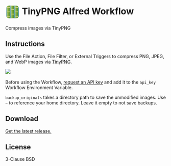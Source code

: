 # <img src='Workflow/icon.png' width='45' align='center' alt='icon'> TinyPNG Alfred Workflow

Compress images via TinyPNG

## Instructions

Use the File Action, File Filter, or External Triggers to compress PNG, JPEG, and WebP images via [TinyPNG](https://tinypng.com/).

![](https://i.imgur.com/mlX713P.png)

Before using the Workflow, [request an API key](https://tinypng.com/developers) and add it to the `api_key` Workflow Environment Variable.

`backup_originals` takes a directory path to save the unmodified images. Use `~` to reference your home directory. Leave it empty to not save backups.

## Download

[Get the latest release.](https://github.com/alfredapp/tinypng-workflow/releases/latest/download/TinyPNG.alfredworkflow)

## License

3-Clause BSD
